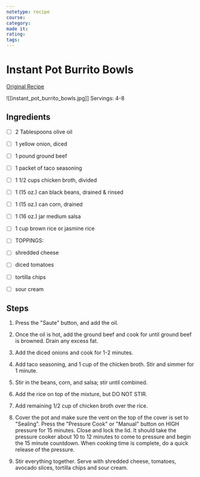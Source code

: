 ```yaml
---
notetype: recipe
course:
category:
made it:
rating:
tags:
---
```

# Instant Pot Burrito Bowls

[Original Recipe](https://deliciouslysprinkled.com/instant-pot-burrito-bowls)

![[instant_pot_burrito_bowls.jpg]]
Servings: 4-8

## Ingredients
- [ ] 2 Tablespoons olive oil- [ ] 1 yellow onion, diced- [ ] 1 pound ground beef- [ ] 1 packet of taco seasoning- [ ] 1 1/2 cups chicken broth, divided- [ ] 1 (15 oz.) can black beans, drained & rinsed- [ ] 1 (15 oz.) can corn, drained- [ ] 1 (16 oz.) jar medium salsa- [ ] 1 cup  brown rice or jasmine rice- [ ] TOPPINGS:- [ ] shredded cheese- [ ] diced tomatoes- [ ] tortilla chips- [ ] sour cream

## Steps
1) Press the "Saute" button, and add the oil.

2) Once the oil is hot, add the ground beef and cook for until ground beef is browned. Drain any excess fat.

3) Add the diced onions and cook for 1-2 minutes.

4) Add taco seasoning, and 1 cup of the chicken broth. Stir and simmer for 1 minute.

5) Stir in the beans, corn, and salsa; stir until combined.

6) Add the rice on top of the mixture, but DO NOT STIR.

7) Add remaining 1/2 cup of chicken broth over the rice.

8) Cover the pot and make sure the vent on the top of the cover is set to "Sealing". Press the "Pressure Cook" or "Manual" button on HIGH pressure for 15 minutes. Close and lock the lid. It should take the pressure cooker about 10 to 12 minutes to come to pressure and begin the 15 minute countdown. When cooking time is complete, do a quick release of the pressure.

9) Stir everything together. Serve with shredded cheese, tomatoes, avocado slices, tortilla chips and sour cream.

